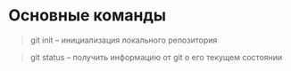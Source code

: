 # Основные команды 

> git init – инициализация локального репозитория

>git status – получить информацию от git о его текущем состоянии